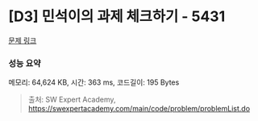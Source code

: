 # [D3] 민석이의 과제 체크하기 - 5431 

[문제 링크](https://swexpertacademy.com/main/code/problem/problemDetail.do?contestProbId=AWVl3rWKDBYDFAXm) 

### 성능 요약

메모리: 64,624 KB, 시간: 363 ms, 코드길이: 195 Bytes



> 출처: SW Expert Academy, https://swexpertacademy.com/main/code/problem/problemList.do